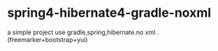 spring4-hibernate4-gradle-noxml
===============================

a simple project use gradle,spring,hibernate.no xml . (freemarker+bootstrap+yui) 
